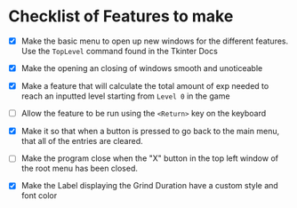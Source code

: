 # Checklist of Features to make

- [x] Make the basic menu to open up new windows for the different features. Use the `TopLevel` command found in the Tkinter Docs
- [x] Make the opening an closing of windows smooth and unoticeable
- [x] Make a feature that will calculate the total amount of exp needed to reach an inputted level starting from `Level 0` in the game
- [ ] Allow the feature to be run using the `<Return>` key on the keyboard
- [x] Make it so that when a button is pressed to go back to the main menu, that all of the entries are cleared.
- [ ] Make the program close when the "X" button in the top left window of the root menu has been closed.
- [x] Make the Label displaying the Grind Duration have a custom style and font color

